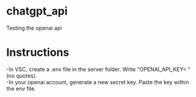 # chatgpt_api
Testing the openai api

# Instructions
-In VSC, create a .env file in the server folder. Write "OPENAI_API_KEY= " (no quotes). <br />
-In your openai account, generate a new secret key. Paste the key within the env file.

